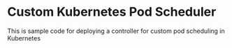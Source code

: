# Custom Kubernetes Pod Scheduler

This is sample code for deploying a controller for custom pod scheduling in Kubernetes
